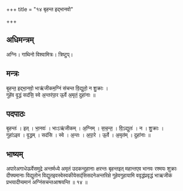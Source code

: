 +++
title = "१४ बृहन्त इद्भानवो"

+++
## अधिमन्त्रम्
अग्निः। गाथिनो विश्वामित्रः। त्रिष्टुप्।

## मन्त्रः
बृ॒हन्त॒ इद्भा॒नवो॒ भाऋ॑जीकम॒ग्निं स॑चन्त वि॒द्युतो॒ न शु॒क्राः ।  
गुहे॑व वृ॒द्धं सद॑सि॒ स्वे अ॒न्तर॑पा॒र ऊ॒र्वे अ॒मृतं॒ दुहा॑नाः ॥

## पदपाठः
बृ॒हन्तः॑ । इत् । भा॒नवः॑ । भाःऽऋ॑जीकम् । अ॒ग्निम् । स॒च॒न्त॒ । वि॒ऽद्युतः॑ । न । शु॒क्राः ।  
गुहा॑ऽइव । वृ॒द्धम् । सद॑सि । स्वे । अ॒न्तः । अ॒पा॒रे । ऊ॒र्वे । अ॒मृत॑म् । दुहा॑नाः ॥

## भाष्यम्
अपारेअगाधेऊर्वेसमुद्रे अन्तर्मध्ये अमृतं उदकन्दुहानाः क्षरन्तः बृहन्तइत् महान्तएव भानवः रश्मयः शुक्राः दीफ्यमानाः विद्युतोन विद्युतइवस्वेस्वकीयेसद्ंसिसदनेअन्तरिक्षे गुहेवगुहायामि ववृद्धंप्रवृद्धं भाऋजीकं प्रभयादीप्यमानं अग्निंसचन्तआश्रयन्ति ॥ १४ ॥